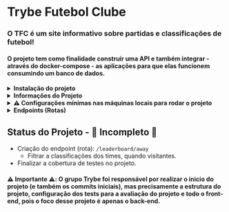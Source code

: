# Trybe Futebol Clube

### O TFC é um site informativo sobre partidas e classificações de futebol!

#### O projeto tem como finalidade construir uma API e também integrar - através do docker-compose - as aplicações para que elas funcionem consumindo um banco de dados.

<details>
  <summary><strong>Instalação do projeto</strong></summary><br />
  1. Clone o repositório

  -`git clone git@github.com:PedroPDIN/project-trybe-football-club.git`.
  - Entre na pasta do repositório que você acabou de clonar:
      * `cd project-trybe-football-club`

  2. Instale as dependências [**Caso existam**]
    * `npm install`

</details>


<details>
  <summary><strong>Informações do Projeto</strong></summary>
  <br />
  <p>
    A construção do projeto tem como o foco criar um back-end dockerizado utilizando modelagem de dados através do Sequelize. O desenvolvimento repeita as negócio providas no projeto e a API sendo utilizada por um front-end já desenvolvida pelo grupo da TRYBE.
  </p>

  <h3>Detalhes da API</h3>

  <p>
    Adicionar uma partida é necessário pessoa usuária e senha, portanto a pessoa deverá estar logada para fazer as alterações. Teremos um relacionamento entre as tabelas teams e matches para fazer as atualizações das partidas.
  </p>

  <p>
    O back-end possui regras de negócio para popular adequadamente a tabela disponível no front-end que será exibida para a pessoa usuária do sistema.
  </p>

</details>

<details>
  <summary><strong>⚠️ Configurações mínimas nas máquinas locais para rodar o projeto</strong></summary><br />

  - Sistema Operacional Distribuição Unix
  - Node versão 16  
  - Docker
  - Docker-compose versão 1.29.2

  * Você pode subir ou descer uma aplicação do compose, utilizando os scripts `compose:up`, `compose:down`;
</details>

<details>
  <summary><strong>Endpoints (Rotas)</strong></summary><br />

  1. Login (POST): `/login`
      - Corpo da requisição:
        ~~~
        {
          "email": "string",
          "password": "string"
        }
        ~~~
      - Saída:
        ~~~
        {
          "user": {
            "id": 1,
            "username": "Admin",
            "role": "admin",
            "email": "admin@admin.com"
          },
          "token": "123.456.789" // Aqui deve ser o token gerado pelo backend.
        }
        ~~~
    
  2. Verificar o tipo de usuário (GET) que efetuou o login: `/login/validate`
      - IMPORTANTE: Ele deve receber no `header` com parâmetro `authorization` onde ficará o token gerado no login.
      - Saída (response):
        - A Saída contém o `role` do usuário.
          ~~~
          "admin"
          ~~~

  3. Listagem de todos os times (GET): `/teams`
      - Saída (response):
        ~~~
        [
	        {
	        	"id": 1,
	        	"teamName": "Avaí/Kindermann"
	        },
	        {
	        	"id": 2,
	        	"teamName": "Bahia"
	        },
	        {
	        	"id": 3,
	        	"teamName": "Botafogo"
	        },
	        ...
        ]
        ~~~

  4. Busca dados de um time específico (GET): `/teams/:id`
      - Saída (response):
        ~~~
        {
	        "id": 5,
	        "teamName": "Cruzeiro"
        }
        ~~~

  5. Listagem de todas as partidas (GET): `/matches`
      - Saída (response):
        ~~~
        [
          {
            "id": 1,
            "homeTeam": 16,
            "homeTeamGoals": 1,
            "awayTeam": 8,
            "awayTeamGoals": 1,
            "inProgress": false,
            "teamHome": {
              "teamName": "São Paulo"
            },
            "teamAway": {
              "teamName": "Grêmio"
            }
          },
          ...
          {
            "id": 41,
            "homeTeam": 16,
            "homeTeamGoals": 2,
            "awayTeam": 9,
            "awayTeamGoals": 0,
            "inProgress": true,
            "teamHome": {
              "teamName": "São Paulo"
            },
            "teamAway": {
              "teamName": "Internacional"
            }
          }
        ]
        ~~~

  6. Criação de uma nova partida (POST): `/matches`
      - IMPORTANTE: A partida só pode ser criada com token JWT validado;
      - Corpo da requisição:
        ~~~
        {
          "homeTeam": 16, // O valor deve ser o id do time
          "awayTeam": 8, // O valor deve ser o id do time
          "homeTeamGoals": 2,
          "awayTeamGoals": 2,
          "inProgress": true // a partida deve ser criada como em progresso
        }
        ~~~

  7. Finalizar e salvar uma partida. Com isso alterando o status `inProgress` para false no banco de dados (PATCH): `/matches/:id/finish`
      - Saída (response):
        ~~~
        { "message": "Finished" }
        ~~~

  8. Atualizar partidas em andamento (PATCH): `/matches/:id`
      - Corpo da requisição:
        ~~~
        {
          "homeTeamGoals": 3,
          "awayTeamGoals": 1
        }
        ~~~

  9. Filtrar a classificações dos times, quando mandantes, com os dados iniciais do banco de dados (GET): `/leaderboard/home`
      - Saída (response):
        ~~~
        [
          {
            "name": "Palmeiras",
            "totalPoints": 13,
            "totalGames": 5,
            "totalVictories": 4,
            "totalDraws": 1,
            "totalLosses": 0,
            "goalsFavor": 17,
            "goalsOwn": 5,
            "goalsBalance": 12,
            "efficiency": 86.67
          },
          {
            "name": "Corinthians",
            "totalPoints": 12,
            "totalGames": 5,
            "totalVictories": 4,
            "totalDraws": 0,
            "totalLosses": 1,
            "goalsFavor": 12,
            "goalsOwn": 3,
            "goalsBalance": 9,
            "efficiency": 80
          },
          {
            "name": "Santos",
            "totalPoints": 11,
            "totalGames": 5,
            "totalVictories": 3,
            "totalDraws": 2,
            "totalLosses": 0,
            "goalsFavor": 12,
            "goalsOwn": 6,
            "goalsBalance": 6,
            "efficiency": 73.33
          },
          ...
        ]
        ~~~

</details>

## Status do Projeto - :construction: Incompleto :construction:
  * Criação do endpoint (rota): `/leaderboard/away`
      - Filtrar a classificações dos times, quando visitantes.
  * Finalizar a cobertura de testes no projeto.

#### :warning: Importante :warning:: O grupo Trybe foi responsável por realizar o inicio do projeto (e também os commits iniciais), mas precisamente a estrutura do projeto, configuração dos tests para a avaliação do projeto e todo o front-end, pois o foco desse projeto é apenas o back-end.
